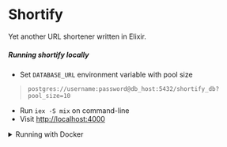 # Shortify

Yet another URL shortener written in Elixir.

##### Running shortify locally

- Set `DATABASE_URL` environment variable with pool size
> `postgres://username:password@db_host:5432/shortify_db?pool_size=10`
- Run `iex -S mix` on command-line
- Visit [http://localhost:4000](http://localhost:4000)

<details><summary>Running with Docker</summary>
<p>

##### Building image

```sh
docker build -t shortify .
```

##### Running container

```sh
docker run --rm \
    -p 4000:4000 \
    -p 4001:4001 \
    -e DATABASE_URL="postgres://postgres:pass@pgdb:5432/shortify_db?pool_size=10" \
    -e WEB_BASE_URL="http://curl.ist" \
    -it shortify
```

- `4000` port listening for web and `4001` for API by default.

</p>
</details>
